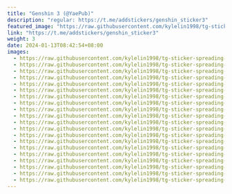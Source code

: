 ```yaml
---
title: "Genshin 3 (@YaePub)"
description: "regular: https://t.me/addstickers/genshin_sticker3"
featured_image: "https://raw.githubusercontent.com/kylelin1998/tg-sticker-spreading-worldwide-images/main/img/bc303134-aa92-46c7-aaab-20e7338eeebd.jpg"
link: "https://t.me/addstickers/genshin_sticker3"
weight: 3
date: 2024-01-13T08:42:54+08:00
images:
  - https://raw.githubusercontent.com/kylelin1998/tg-sticker-spreading-worldwide-images/main/img/bc303134-aa92-46c7-aaab-20e7338eeebd.jpg
  - https://raw.githubusercontent.com/kylelin1998/tg-sticker-spreading-worldwide-images/main/img/a8ce2996-1186-4a3a-8fb1-d5f74e45554d.jpg
  - https://raw.githubusercontent.com/kylelin1998/tg-sticker-spreading-worldwide-images/main/img/4ef9c2c8-2b93-40b5-8d01-5849029008f6.jpg
  - https://raw.githubusercontent.com/kylelin1998/tg-sticker-spreading-worldwide-images/main/img/44b09b90-3748-4007-9701-b95221fa53df.jpg
  - https://raw.githubusercontent.com/kylelin1998/tg-sticker-spreading-worldwide-images/main/img/1bbda738-0f0f-4e9c-b91f-6bad1d14d371.jpg
  - https://raw.githubusercontent.com/kylelin1998/tg-sticker-spreading-worldwide-images/main/img/3e8b9ad5-7d7a-4415-939f-d584d8c9fadc.jpg
  - https://raw.githubusercontent.com/kylelin1998/tg-sticker-spreading-worldwide-images/main/img/35b7e406-3dd9-44d6-9319-74d1db11f766.jpg
  - https://raw.githubusercontent.com/kylelin1998/tg-sticker-spreading-worldwide-images/main/img/e42b1ef2-3654-44b3-af72-144d5d585200.jpg
  - https://raw.githubusercontent.com/kylelin1998/tg-sticker-spreading-worldwide-images/main/img/58353b60-7631-4c67-a49c-ab13fa5597a5.jpg
  - https://raw.githubusercontent.com/kylelin1998/tg-sticker-spreading-worldwide-images/main/img/4668447f-5c6d-4443-9deb-b19b0b124c6b.jpg
  - https://raw.githubusercontent.com/kylelin1998/tg-sticker-spreading-worldwide-images/main/img/0d714a5a-5f87-4143-8814-00843972bead.jpg
  - https://raw.githubusercontent.com/kylelin1998/tg-sticker-spreading-worldwide-images/main/img/3f1d7259-ca4b-445b-8222-5fe8831da803.jpg
  - https://raw.githubusercontent.com/kylelin1998/tg-sticker-spreading-worldwide-images/main/img/897542fa-fd7b-4ed4-b858-0bd781f9edad.jpg
  - https://raw.githubusercontent.com/kylelin1998/tg-sticker-spreading-worldwide-images/main/img/444349b6-a19e-4b5d-a45e-796fb4b71e74.jpg
  - https://raw.githubusercontent.com/kylelin1998/tg-sticker-spreading-worldwide-images/main/img/fb317b98-e6ef-484f-9eaa-424cc72c38f2.jpg
  - https://raw.githubusercontent.com/kylelin1998/tg-sticker-spreading-worldwide-images/main/img/0397b79c-b493-40a2-b1e7-4e0464dec557.jpg
  - https://raw.githubusercontent.com/kylelin1998/tg-sticker-spreading-worldwide-images/main/img/7c5c37f5-32b4-4ca4-ae7e-a440dd1e2b8b.jpg
  - https://raw.githubusercontent.com/kylelin1998/tg-sticker-spreading-worldwide-images/main/img/4e89a5bb-7f74-4997-8b8d-f0b306ab879f.jpg
  - https://raw.githubusercontent.com/kylelin1998/tg-sticker-spreading-worldwide-images/main/img/32cf107c-fed2-4e53-aa98-8382579c3bfc.jpg
  - https://raw.githubusercontent.com/kylelin1998/tg-sticker-spreading-worldwide-images/main/img/b8edb941-f94c-4ef1-9b34-e1d1e7e18509.jpg
---
```

